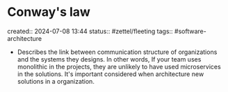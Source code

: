 # Conway's law
created:: 2024-07-08 13:44
status:: #zettel/fleeting
tags:: #software-architecture

-  Describes the link between communication structure of organizations and the systems they designs. In other words, If your team uses monolithic in the projects, they are unlikely to have used microservices in the solutions. It's important considered when architecture new solutions in a organization.

